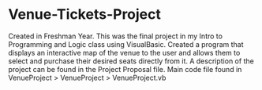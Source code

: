 # Venue-Tickets-Project
Created in Freshman Year. This was the final project in my Intro to Programming and Logic class using VisualBasic. Created a program that displays an interactive map of the venue to the user and allows them to select and purchase their desired seats directly from it. A description of the project can be found in the Project Proposal file. 
Main code file found in VenueProject > VenueProject > VenueProject.vb
